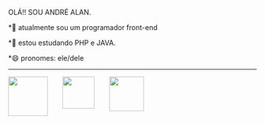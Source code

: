   OLÁ!! SOU ANDRÉ ALAN.

*🔭 atualmente sou um programador front-end

*🌱 estou estudando PHP e JAVA.

*😄 pronomes: ele/dele

<hr>

<div style="display: flex; gap: 30px; width: 100%;">
  <img src="https://cdn.jsdelivr.net/gh/devicons/devicon@latest/icons/css3/css3-original-wordmark.svg" style="height: 80px;" />
  <img src="https://cdn.jsdelivr.net/gh/devicons/devicon@latest/icons/html5/html5-original.svg" style="height: 65px;" />
  <img src="https://cdn.jsdelivr.net/gh/devicons/devicon@latest/icons/javascript/javascript-original.svg" style="height: 70px;" />
</div>



